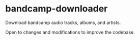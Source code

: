 # bandcamp-downloader
Download bandcamp audio tracks, albums, and artists.

Open to changes and modifications to improve the codebase.
